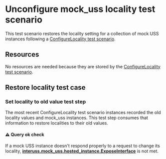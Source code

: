 # Unconfigure mock_uss locality test scenario

This test scenario restores the locality setting for a collection of mock USS instances following a [ConfigureLocality test scenario](./configure_locality.md).

## Resources

No resources are needed because they are stored by the [ConfigureLocality test scenario](./configure_locality.md).

## Restore locality test case

### Set locality to old value test step

The most recent ConfigureLocality test scenario instances recorded the old locality values and mock_uss instances.  This test step consumes that information to restore localities to their old values.

#### ⚠️ Query ok check

If a mock USS instance doesn't respond properly to a request to change its locality, **[interuss.mock_uss.hosted_instance.ExposeInterface](../../../requirements/interuss/mock_uss/hosted_instance.md)** is not met.
